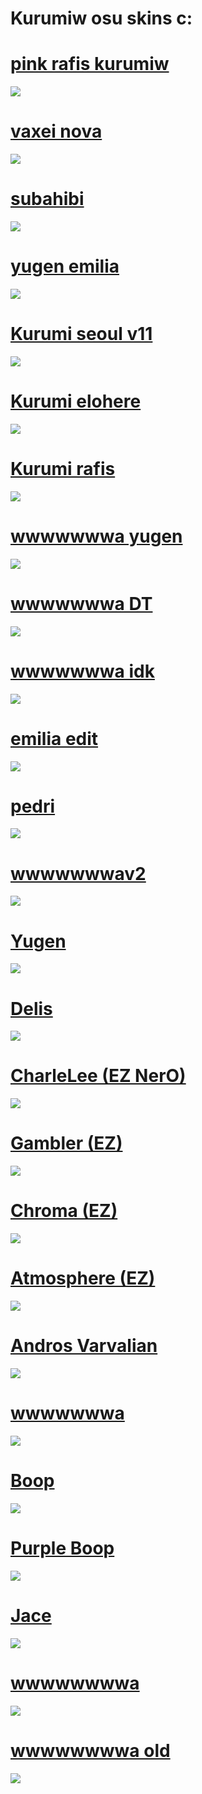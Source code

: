 # Kurumiw osu skins c:

# [pink rafis kurumiw](https://drive.google.com/file/d/1VC9XPKqBYTmJcxfV2jY0IDbpb1DuSrA8/view?usp=sharing)
![](https://osu.ppy.sh/ss/18554742/bb4e)

# [vaxei nova](https://cdn.discordapp.com/attachments/970756987488960512/1098833589367480360/Vaxei_2023s.osk)
![](https://osu.ppy.sh/ss/18556850/561c)

# [subahibi](https://drive.google.com/file/d/1lrv86BrtejuDkOyPkqKzdzNkgDXMCA9x/view?usp=share_link)
![](https://media.discordapp.net/attachments/970756987488960512/1098743998966923264/screenshot381.jpg?width=1202&height=676)

# [yugen emilia](https://drive.google.com/file/d/1fGhIaHBgV4zR8Bt7PGflDjZxSR1L-PAc/view)
![](https://osu.ppy.sh/ss/18531986/d262)

# [Kurumi seoul v11](https://drive.google.com/file/d/1Tcdbdp1TEirrj85Kbe3HTd5Aq2g4uOdA/view?usp=sharing)
![](https://osu.ppy.sh/ss/18377852/1051)

# [Kurumi elohere](https://drive.google.com/file/d/18YjGFSNDBNtK9mKz-y_Nb1-Jpxc1gYjZ/view?usp=sharing)
![](https://osu.ppy.sh/ss/17956797/37a7)

# [Kurumi rafis](https://drive.google.com/file/d/1NDjKAN00hHyM2F_0K8DtugGkl0Vvy1TF/view?usp=sharing)
![](https://osu.ppy.sh/ss/17156751/c0ef)

# [wwwwwwwa yugen](https://www.mediafire.com/file/izp2vrw430kd47z/wwwwwwwwa+yugen.osk/file)
![](https://osu.ppy.sh/ss/16106169/2fc8)

# [wwwwwwwa DT](https://www.mediafire.com/file/obnkq2ds09aryv7/wwwwwwwa+Dt.osk/file)
![](https://osu.ppy.sh/ss/18556851/4f0f)

# [wwwwwwwa idk](https://www.mediafire.com/file/f4255x21cl8oxap/wwwwwwwa+idk.osk/file)
![](https://osu.ppy.sh/ss/16052698/1b71)

# [emilia edit](https://www.mediafire.com/file/6th9qt4wef8q93n/random+emilia+skin+edit.osk/file)
![](...)

# [pedri](https://www.mediafire.com/file/wrel7paaxecva7w/pedri.osk/file)
![](https://osu.ppy.sh/ss/16144532/8835)

# [wwwwwwwav2](https://www.mediafire.com/file/l0sm8nmwglzw83i/a+kurumi+e+fofa.osk/file)
![](https://osu.ppy.sh/ss/16052662/a6a7)

# [Yugen](https://drive.google.com/file/d/1UoyIbbcbl_F5S9Ku2qzCXWYIfN-RdYiN/view)
![](https://skins.osuck.net/uploads/posts/2018-09/1538054483_screenshot258.jpg)

# [Delis](https://www.mediafire.com/file/bcd8dztm98hgq8k/Delis+edit.osk/file)
![](https://osu.ppy.sh/ss/16052766/23cf)

# [CharleLee (EZ NerO)](https://www.mediafire.com/file/omm72n0ig03ee3u/CharleLee+(EZ+NerO)+Gambler.osk/file)
![](https://osu.ppy.sh/ss/16052746/70ad)

# [Gambler (EZ)](https://www.mediafire.com/file/s3trqlcev6e9akv/Gambler.osk/file)
![](https://osu.ppy.sh/ss/16052679/f3da)

# [Chroma (EZ)](https://www.mediafire.com/file/nev2uh616qks2yz/Chroma.osk/file)
![](https://osu.ppy.sh/ss/16052720/ecf5)

# [Atmosphere (EZ)](https://drive.google.com/file/d/19-IbIrPlo6KvO-2g5YHitzaAwq3LNZxH/view)
![](https://skins.osuck.net/uploads/posts/2019-04/1555647233_screenshot3648.jpg)

# [Andros Varvalian](https://www.mediafire.com/file/qhnsjzs99qeun44/Andros+varv.osk/file)
![](https://osu.ppy.sh/ss/16052740/4317)

# [wwwwwwwa](http://www.mediafire.com/file/6sqlgib9nx9gilx/wwwwwwwa.osk/file)
![](https://i.fiery.me/Oa1ip.jpg)

# [Boop](https://cdn.discordapp.com/attachments/427214130756452353/697696460267061319/boop.osk)
![](https://osu.ppy.sh/ss/14733957/6cce)

# [Purple Boop](https://www.mediafire.com/file/198idbqrsm2timo/-+Purple+Boop.osk/file)
![](https://osu.ppy.sh/ss/16052710/c757)

# [Jace](https://www.mediafire.com/file/52vn8vid6hkei41/Jace.osk/file)
![](https://osu.ppy.sh/ss/13484104/3041)

# [wwwwwwwwa](https://i.fiery.me/VlgqZ.osk)
![](https://i.fiery.me/aE83K.jpg)

# [wwwwwwwwa old](https://www.mediafire.com/file/q2o6yw9ygherfmz/wwwwwww.osk/file)
![](https://osu.ppy.sh/ss/16052683/3ca9)

